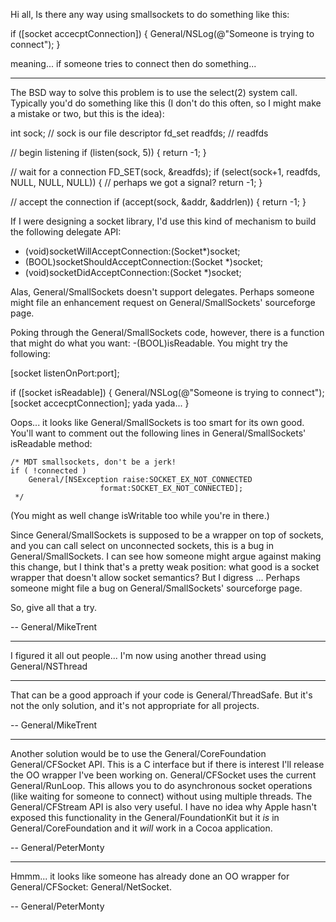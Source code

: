 Hi all,
Is there any way using smallsockets to do something like this:
    
if ([socket accecptConnection]) {
General/NSLog(@"Someone is trying to connect");
}

meaning... if someone tries to connect then do something...

----

The BSD way to solve this problem is to use the select(2) system call. Typically you'd do something like this (I don't do this often, so I might make a mistake or two, but this is the idea):

    
int sock;        // sock is our file descriptor
fd_set readfds; // readfds 

// begin listening
if (listen(sock, 5)) {
    return -1;
}

// wait for a connection
FD_SET(sock, &readfds);
if (select(sock+1, readfds, NULL, NULL, NULL)) {
    // perhaps we got a signal?
    return -1;
}

// accept the connection
if (accept(sock, &addr, &addrlen)) {
    return -1;
}


If I were designing a socket library, I'd use this kind of mechanism to build the following delegate API:

    
- (void)socketWillAcceptConnection:(Socket*)socket;
- (BOOL)socketShouldAcceptConnection:(Socket *)socket;
- (void)socketDidAcceptConnection:(Socket *)socket;


Alas, General/SmallSockets doesn't support delegates. Perhaps someone might file an enhancement request on General/SmallSockets' sourceforge page.

Poking through the General/SmallSockets code, however, there is a function that might do what you want: -(BOOL)isReadable. You might try the following:

    
[socket listenOnPort:port];

if ([socket isReadable]) {
General/NSLog(@"Someone is trying to connect");
    [socket accecptConnection];
    yada yada...
}


Oops... it looks like General/SmallSockets is too smart for its own good. You'll want to comment out the following lines in General/SmallSockets' isReadable method:

    
    /* MDT smallsockets, don't be a jerk!
    if ( !connected )
        General/[NSException raise:SOCKET_EX_NOT_CONNECTED 
                        format:SOCKET_EX_NOT_CONNECTED];
     */


(You might as well change isWritable too while you're in there.)

Since General/SmallSockets is supposed to be a wrapper on top of sockets, and you can call select on unconnected sockets, this is a bug in General/SmallSockets. I can see how someone might argue against making this change, but I think that's a pretty weak position: what good is a socket wrapper that doesn't allow socket semantics? But I digress ... Perhaps someone might file a bug on General/SmallSockets' sourceforge page.

So, give all that a try.

-- General/MikeTrent

----

I figured it all out people... I'm now using another thread using General/NSThread

----

That can be a good approach if your code is General/ThreadSafe. But it's not the only solution, and it's not appropriate for all projects.

-- General/MikeTrent

----

Another solution would be to use the General/CoreFoundation General/CFSocket API. This is a C interface but if there is interest I'll release the OO wrapper I've been working on. General/CFSocket uses the current General/RunLoop. This allows you to do asynchronous socket operations (like waiting for someone to connect) without using multiple threads. The General/CFStream API is also very useful. I have no idea why Apple hasn't exposed this functionality in the General/FoundationKit but it *is* in General/CoreFoundation and it *will* work in a Cocoa application.

-- General/PeterMonty

----

Hmmm... it looks like someone has already done an OO wrapper for General/CFSocket: General/NetSocket.

-- General/PeterMonty